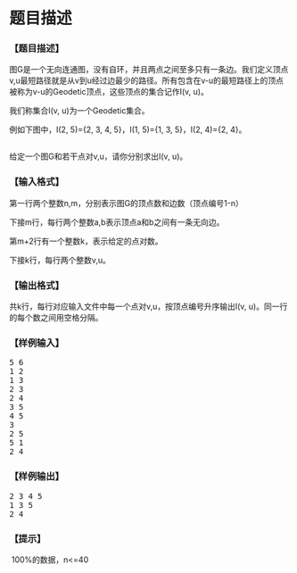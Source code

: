 # 题目描述


<h3>
【题目描述】
</h3>
<p>
图G是一个无向连通图，没有自环，并且两点之间至多只有一条边。我们定义顶点v,u最短路径就是从v到u经过边最少的路径。所有包含在v-u的最短路径上的顶点被称为v-u的Geodetic顶点，这些顶点的集合记作I(v, u)。
</p>
<p>
我们称集合I(v, u)为一个Geodetic集合。
</p>
<p>
例如下图中，I(2, 5)={2, 3, 4, 5}，I(1, 5)={1, 3, 5}，I(2, 4)={2, 4}。
</p>
<p>
<img src="/upload/image/20121106/20121106172012_97526.png" alt=""/> 
</p>
<p>
给定一个图G和若干点对v,u，请你分别求出I(v, u)。
</p>
<h3>
【输入格式】
</h3>
<p>
第一行两个整数n,m，分别表示图G的顶点数和边数（顶点编号1-n）
</p>
<p>
下接m行，每行两个整数a,b表示顶点a和b之间有一条无向边。
</p>
<p>
第m+2行有一个整数k，表示给定的点对数。
</p>
<p>
下接k行，每行两个整数v,u。
</p>
<h3>
【输出格式】
</h3>
<p>
共k行，每行对应输入文件中每一个点对v,u，按顶点编号升序输出I(v, u)。同一行的每个数之间用空格分隔。
</p>
<h3>
【样例输入】
</h3>
<pre>5 6
1 2
1 3
2 3
2 4
3 5
4 5
3
2 5
5 1
2 4</pre>
<h3>
【样例输出】
</h3>
<pre>2 3 4 5
1 3 5
2 4</pre>
<h3>
【提示】
</h3>
<p>
 100%的数据，n&lt;=40
</p>
<p>
<br/>
</p>

